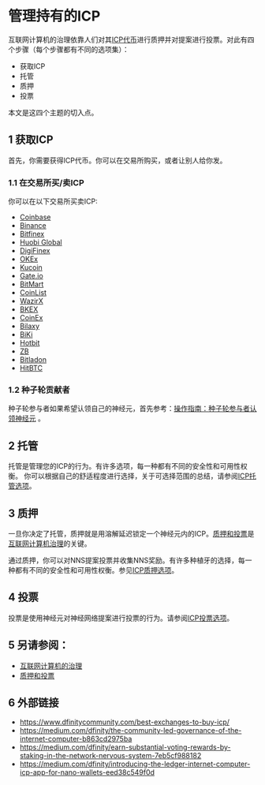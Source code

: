 # 管理持有的ICP
互联网计算机的治理依靠人们对其[ICP代币](ICP代币.md)进行质押并对提案进行投票。对此有四个步骤（每个步骤都有不同的选项集）：

* 获取ICP  
* 托管  
* 质押  
* 投票

本文是这四个主题的切入点。

## 1 获取ICP
首先，你需要获得ICP代币。你可以在交易所购买，或者让别人给你发。
### 1.1 在交易所买/卖ICP
你可以在以下交易所买卖ICP:  
*  [Coinbase](https://www.coinbase.com/price/internet-computer) 
*  [Binance](https://www.binance.com/en/trade/ICP_USDT) 
*  [Bitfinex](https://trading.bitfinex.com/t/ICP:USD?type=exchange)  
*  [Huobi Global](https://www.huobi.com/en-us/) 
*  [DigiFinex](https://www.digifinex.com/en-ww/?t=1641583456) 
*  [OKEx](https://www.okex.com/) 
*  [Kucoin](https://www.kucoin.com/)  
*  [Gate.io](https://www.gate.io/) 
*  [BitMart](https://www.bitmart.com/) 
*  [CoinList](https://coinlist.co/) 
*  [WazirX](https://wazirx.com/)  
*  [BKEX](https://www.bkex.com/)   
*  [CoinEx](https://www.coinex.com/)   
*  [Bilaxy](https://bilaxy.com/)   
*  [BiKi](https://www.biki.com/en_US/)   
*  [Hotbit](https://www.hotbit.io/)   
*  [ZB](https://www.zb.com/en/)   
*  [Bitladon](https://www.bitladon.com/internet-computer)   
*  [HitBTC](https://hitbtc.com/icp-to-btc)   


### 1.2 种子轮贡献者
种子轮参与者如果希望认领自己的神经元，首先参考：[操作指南：种子轮参与者认领神经元](https://wiki.internetcomputer.org/wiki/How-To:_Claim_neurons_for_seed_participants) 。

## 2 托管
托管是管理您的ICP的行为。有许多选项，每一种都有不同的安全性和可用性权衡。
你可以根据自己的舒适程度进行选择，关于可选择范围的总结，请参阅[ICP托管选项](托管选项.md)。

## 3 质押
一旦你决定了托管，质押就是用溶解延迟锁定一个神经元内的ICP。[质押和投票](https://wiki.internetcomputer.org/wiki/Staking_and_voting)是[互联网计算机治理](https://wiki.internetcomputer.org/wiki/Governance_of_the_Internet_Computer)的关键。

通过质押，你可以对NNS提案投票并收集NNS奖励。有许多种植牙的选择，每一种都有不同的安全性和可用性权衡。参见[ICP质押选项](质押选项.md)。


## 4 投票
投票是使用神经元对神经网络提案进行投票的行为。请参阅[ICP投票选项](投票选项.md)。

## 5 另请参阅：
* [互联网计算机的治理](https://wiki.internetcomputer.org/wiki/Governance_of_the_Internet_Computer)
* [质押和投票](https://wiki.internetcomputer.org/wiki/Staking_and_voting)

## 6 外部链接
* https://www.dfinitycommunity.com/best-exchanges-to-buy-icp/
* https://medium.com/dfinity/the-community-led-governance-of-the-internet-computer-b863cd2975ba
* https://medium.com/dfinity/earn-substantial-voting-rewards-by-staking-in-the-network-nervous-system-7eb5cf988182
* https://medium.com/dfinity/introducing-the-ledger-internet-computer-icp-app-for-nano-wallets-eed38c549f0d

